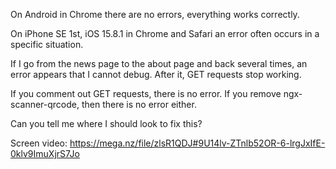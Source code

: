 On Android in Chrome there are no errors, everything works correctly.

On iPhone SE 1st, iOS 15.8.1 in Chrome and Safari an error often occurs in a specific situation.

If I go from the news page to the about page and back several times, an error appears that I cannot debug. After it, GET requests stop working.

If you comment out GET requests, there is no error. If you remove ngx-scanner-qrcode, then there is no error either.

Can you tell me where I should look to fix this?

Screen video: https://mega.nz/file/zlsR1QDJ#9U14lv-ZTnlb52OR-6-lrgJxIfE-0klv9ImuXjrS7Jo